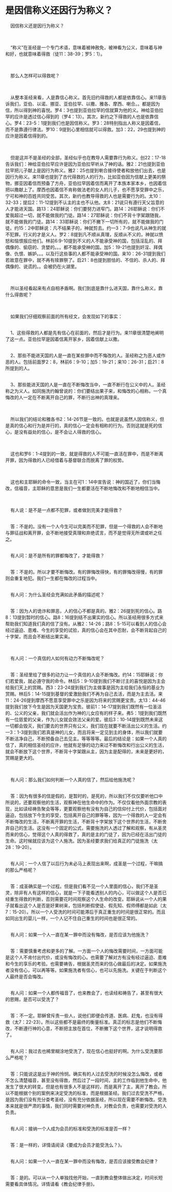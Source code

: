 # 是因信称义还因行为称义？



<p>&nbsp; &nbsp; 因信称义还是因行为称义？</p>

<p><br />
&nbsp;<br />
&nbsp; &nbsp; “称义”在圣经是一个专门术语，意味着被神赦免，被神看为公义，意味着与神和好，也就意味着得救（徒11：38-39；罗5：1）。</p>

<p><br />
&nbsp;<br />
&nbsp; &nbsp; 那么人怎样可以得救呢？</p>

<p><br />
&nbsp;<br />
&nbsp; &nbsp; 从整本圣经来看，人是靠信心称义。首先旧约得救的人都是依靠信心。来11章告诉我们，亚伯、以诺、挪亚、亚伯拉罕、以撒、雅各、摩西、喇合。。都是因为信，所以得到神的喜悦。罗4：3也提到亚伯拉罕的信就算为他的义。神给亚伯拉罕的应许是透过信心得到的（罗4：13）。其次，新约之下得救的人也是依靠信心。罗4：23-5：1提到我们也是因信称义。罗3：28特别指出人称义是因着信，而不是靠遵行律法。罗10：9提到心里相信就可以得救。加3：22，29也提到神的应许是因着信得到的。</p>

<p><br />
&nbsp;<br />
&nbsp; &nbsp; 但是这并不是圣经的全部，圣经似乎也在教导人需要靠行为称义。创22：17-18告诉我们：神给亚伯拉罕应许是因为亚伯拉罕听从了神的话。雅2：21也提到亚伯拉罕把儿子献上是因行为称义。雅2：25也提到喇合接待使者和放他们出去，也是因行为称义。来11章也提到了古代得救的人的行为，比如亚伯因为信献上更美的祭物，挪亚因着信而预备了方舟，亚伯拉罕因着信而离开了本族本家本乡，也因着信把以撒献上了。摩西也因着信不肯称做法老的女人的儿子，也不愿享受罪中之乐，宁可和神的百姓共同受苦。其次，新约也教导得救的人也是需要行为的。太10：32-33；提后2：11-12提到不认主的主也不认他。太8：21说只有遵行天父旨意的人才能进天国。路13：24耶稣说：你们要努力进窄门。路14：26耶稣说：你们不爱我超过一切，就不能做我的门徒。路14：27耶稣说：你们不背十字架跟随我，就不能做我的门徒。路14：33耶稣说：你们不撇下一切所有的，就不能做我的门徒。约15：2中耶稣说：凡不结果子的，神就剪去。约一3：7-9也说凡从神生的就不犯罪。行义的才是义人。罗2：8提到凡不顺从真理，反顺从不义的，神就以愤怒和恼恨报应他们。林前6:9-10提到不义的人不能承受神的国，包括淫乱的、拜偶像的、偷窃的、贪婪的。。。都不能承受神的国。加5：19-21也提到奸淫、拜偶像、仇恨、嫉妒。。。以及行这些事的人都不能承受神的国。来10：26-31提到我们若故意在罪中，就不再有赎罪祭了。启21：8也提到胆怯的、不信的、杀人的、拜偶像的、说谎的。。会被扔在火湖里。</p>

<p><br />
&nbsp;<br />
&nbsp; &nbsp; 所以圣经看起来有点自相矛盾啊。我们到底是靠什么进天国，靠什么称义，靠什么得救呢？</p>

<p><br />
&nbsp;<br />
&nbsp; &nbsp; 如果我们仔细观察前面的所有经文，会发现如下的事实：</p>

<p><br />
&nbsp; &nbsp; 1、这些得救的人都是先有信心在前面的，然后才是行为。来11章很清楚地阐明了这一点。亚伯拉罕是因着信离开家乡，因着信献上以撒。</p>

<p><br />
&nbsp; &nbsp; 2、那些不能进天国的人是一直在某些罪中而不悔改的人。圣经称之为恶人或作恶的人。包括前面罗2：8，林前6：9-10；加5：19-21；来10：26-31；启21：8所提到的人。</p>

<p><br />
&nbsp; &nbsp; 3、那些能进天国的人是一直在不断悔改当中，一直不断行在公义中的人。圣经称之为义人。如同施洗约翰曾说的：你们要结出果子来，和悔改的心相称。一个真悔改的人一定在不断离开自己的罪，不断行出神的真理来。</p>

<p><br />
&nbsp;<br />
&nbsp; &nbsp; 所以我们的结论和雅各书2：14-26节是一致的。也就是说虽然人因信称义，但是真的信心和行为是并行的，真的信心一定会有相称的行为。否则这就是死的信心，是没有益处的信心，是不会让人得救的信心。</p>

<p><br />
&nbsp;<br />
&nbsp; &nbsp; 这也和罗6：1-4提到的一致，就是得救的人不可能一直活在罪中，而是不断离开罪，因为得救的人已经借着与基督联合而脱离了罪的权势。</p>

<p><br />
&nbsp;<br />
&nbsp; &nbsp; 这也和主耶稣的命令一致，当主在可1：14中宣告说：神的国近了，你们当悔改，信福音，主耶稣的意思是我们一生都要活在不断地悔改和不断地相信当中。</p>

<p><br />
&nbsp;<br />
&nbsp; &nbsp; 有人说：是不是一点都不犯罪，或者做到完美才能得救？</p>

<p><br />
&nbsp; &nbsp; 答：不是的。没有一个人今生可以完美而不犯罪，但是一个得救的人会不断地与罪征战和离开罪，会不断地接受真理和弃绝谎言，而不是觉得无所谓或听之任之。</p>

<p><br />
&nbsp; &nbsp; 有人问：是不是所有的罪都悔改了，才能得救？</p>

<p><br />
&nbsp; &nbsp; 答：不是的。所以才要不断悔改。有的罪悔改得快，有的罪悔改得慢，有的罪则会重复地犯。我们一生都在悔改的过程当中。</p>

<p><br />
&nbsp; &nbsp; 有人问：为什么圣经会充满如此矛盾的描述呢？</p>

<p><br />
&nbsp; &nbsp; 答：因为人的诡诈和罪恶，人的信心不都是真的。雅2：26提到死的信心。路8：13提到暂时的信心。路8：16提到结不出果实的信心。所以圣经用很多方式来帮助我们知道我们真的信了没有。从雅2：14-26；路8：5-15可以看到人的信心会经过逼迫、患难、今生的享受的试验，真的信心会在其中忍耐，会不断背起自己的十字架，而且会不断结出果实来。</p>

<p><br />
&nbsp;<br />
&nbsp; &nbsp; 有人问：一个真信的人如何有动力不断悔改呢？</p>

<p><br />
&nbsp; &nbsp; 答：圣经里给了很多的动力让一个真信的人会不断悔改。约14：15耶稣说：你们若爱我，就必遵守我的命令。林后5：9-10提到我们不断讨主的喜悦是因为主会给我们天上的赏赐。西3：23-24提到我们为主做事是因为主给我们永恒的基业为赏赐。林后5：14-15提到基督的爱激励我们不再为自己去活，而是为主去活。来11：24-26提到摩西不愿意享受罪中之乐是因为将来的赏赐更宝贵。太13：44-46提到我们放下今生是因为天国更为宝贵。彼前1：14-17提到我们既然有一位圣洁的、公义的父亲，我们就会活出作为神的儿女应有的样子来。弗5：1提到我们既然有一位慈爱的父亲，作为儿女就会效法父亲的爱。彼后3：10-14提到既然未来这一切都会毁灭，我们要去的世界只有公义，我们现在就要不断活出公义的生活。约一3：1-3提到我们若真是神的儿女，而且将来一定见到主的身体，所以我们就要不断洁净自己，不断预备自己去见主。等等等等。最后的结论是：如果一个人真的信了，真的相信圣经的应许，他就有足够的动力来过不断悔改和行出公义的生活，就会不断放下这个世界，不断背十字架跟从主，因为主是配得的，未来是更好的，赏赐是更大的。</p>

<p><br />
&nbsp;<br />
&nbsp; &nbsp; 有人问：那么我们如何判断一个人真的信了，然后给他施洗呢？</p>

<p><br />
&nbsp; &nbsp; 答：因为有很多的信是假的，是暂时的，是死的，所以我们不仅仅要听他口中所说的，还要观察他的生活，观察神在他生命中的作为。不仅仅看他外面宗教的表现，比如读经祷告聚会等等，更要观察他有没有为自己的信仰付上代价，包括面对逼迫，包括放下今生的享受，包括离开自己的罪等等，因为一个得救的人一定会有不断悔改的生活，不断离开罪的生活，不断背十字架放下这个世界的生活，不断舍弃自己的生活。这没有一个固定的公式，需要施洗的人透过了解和观察，有从圣灵而来的信心，觉得这个人真的得救了，真的是主的门徒了，因为已经在活出门徒的生命。这时候就应该为这个人施洗。因为圣经要求我们给真正的门徒施洗（太28：19-20）。</p>

<p><br />
&nbsp; &nbsp; 有人问：一个人信了以后行为未必马上表现出来啊，成圣是一个过程，干嘛搞的那么严格呢？</p>

<p><br />
&nbsp; &nbsp; 答：成圣确实是一个过程。但是我们看不见一个人里面的信心，我们不是圣灵，除非有人有这样的信心，就是一下子能看透别人的内心，可以做这个人是否已经重生得救的判断，否则需要花时间观察这个人生命的改变。耶稣说从一个人的果子就看出这个人是否是好果树来，包括判断假使徒、假先知、假师傅都是如此（太7：15-20）。所以一个人受洗的时间可能滞后于真正重生的时间是很正常的。而且如同出生的婴儿一样，一个人记不住自己重生的时间也是很正常的。</p>

<p><br />
&nbsp; &nbsp; 有人问：如果一个人一直在某一罪中而没有悔改，是否应该为他施洗？</p>

<p><br />
&nbsp; &nbsp; 答：需要慎重考虑和更多的了解。一方面一个人的悔改需要时间，一方面可能是这个人不肯付出代价，或没有悔改的心。也需要了解对方有没有经过逼迫、患难和今生的享乐的考验。也需要祷告，根据圣灵而来的信心做最后的决定。如果施洗者没有信心，可以再等等。如果施洗者有信心，也可以先施洗。关键在于判断这个人最终是否会悔改。</p>

<p><br />
&nbsp; &nbsp;&nbsp;有人问：如果一个人都传福音了，也来教会了，也读经和祷告了，甚至有很大的恩赐，是否可以受洗了？</p>

<p><br />
&nbsp; &nbsp; 答：不一定。耶稣曾斥责一些人，说他们即便会传道、医病、赶鬼，也没有得救（太7：22-23）。所以这些都不是最终的衡量标准。真正的标志是他们不断悔改，不断遵行神的心意，不断把主放在首位，不断撇下这个世界，这才说明得救了。</p>

<p><br />
&nbsp; &nbsp; 有人问：我过去也稀里糊涂地受洗了，现在信心也挺好的啊。为什么受洗要那么严格呢？</p>

<p><br />
&nbsp; &nbsp; 答：只能说这是出于神的怜悯。确实有的人过去受洗的时候没怎么悔改，或者不怎么清楚福音，甚至没有得救，然后过了一段时间，主的工作临到他生命中，他发生了很大的转变。但是也有很多人不是这样的，而是离开了主，离开了教会。所以不能根据个别的案例来决定受洗的标准，而是根据圣经。我们过去受洗不严格，是因为我们没有充分查考圣经，没有充分依据圣经，所以现在需要不断悔改。受洗本来就是很严肃的事情，我们同时需要对神负责，对教会负责，也需要对受洗的人负责。</p>

<p><br />
&nbsp; &nbsp; 有人问：接纳一个人成为会员的标准和受洗的标准是否一样？</p>

<p><br />
&nbsp; &nbsp; 答：是一样的，详情请阅读《要成为会员才能受洗么？》。</p>

<p><br />
&nbsp; &nbsp; 有人问：如果一个人一直在某一罪中而没有悔改，是否应该接受教会纪律？</p>

<p><br />
&nbsp; &nbsp; 答：是的。可以从一个人单独找他开始，一直到教会整体做出决定，时间长短需要看具体情况。详情请看《教会纪律手册》。<br />
&nbsp;</p>